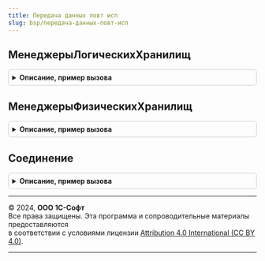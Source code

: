 ```yaml
---
title: Передача данных повт исп
slug: bsp/передача-данных-повт-исп
---
```



## МенеджерыЛогическихХранилищ
<details style="margin: 1em 0; padding: 0.5em; border: 1px solid #ccc; border-radius: 6px;">

<summary style="font-weight: bold; cursor: pointer;">Описание, пример вызова</summary>

```bsl

Функция МенеджерыЛогическихХранилищ() Экспорт
```

Пример вызова
```bsl
Результат = ПередачаДанныхПовтИсп.МенеджерыЛогическихХранилищ() 
```
</details>

## МенеджерыФизическихХранилищ
<details style="margin: 1em 0; padding: 0.5em; border: 1px solid #ccc; border-radius: 6px;">

<summary style="font-weight: bold; cursor: pointer;">Описание, пример вызова</summary>

```bsl

Функция МенеджерыФизическихХранилищ() Экспорт
```

Пример вызова
```bsl
Результат = ПередачаДанныхПовтИсп.МенеджерыФизическихХранилищ() 
```
</details>

## Соединение
<details style="margin: 1em 0; padding: 0.5em; border: 1px solid #ccc; border-radius: 6px;">

<summary style="font-weight: bold; cursor: pointer;">Описание, пример вызова</summary>

```bsl

Функция Соединение(СтруктураURI, Пользователь, Пароль, Таймаут) Экспорт
```

Пример вызова
```bsl
Результат = ПередачаДанныхПовтИсп.Соединение(СтруктураURI, Пользователь, Пароль, Таймаут) 
```
</details>

---

© 2024, **ООО 1С-Софт**  
Все права защищены. Эта программа и сопроводительные материалы предоставляются  
в соответствии с условиями лицензии [Attribution 4.0 International (CC BY 4.0)](https://creativecommons.org/licenses/by/4.0/legalcode).

---
